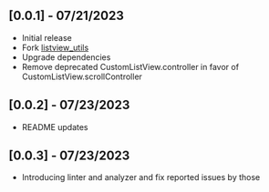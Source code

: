 ## [0.0.1] - 07/21/2023

- Initial release
- Fork [listview_utils](https://pub.dev/packages/listview_utils/)
- Upgrade dependencies
- Remove deprecated CustomListView.controller in favor of CustomListView.scrollController

## [0.0.2] - 07/23/2023

- README updates

## [0.0.3] - 07/23/2023

- Introducing linter and analyzer and fix reported issues by those
